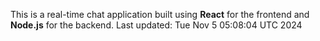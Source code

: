 This is a real-time chat application built using **React** for the frontend and **Node.js** for the backend.
Last updated: Tue Nov  5 05:08:04 UTC 2024
